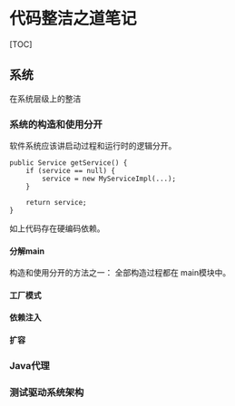 # 代码整洁之道笔记

[TOC]

## 系统

在系统层级上的整洁

### 系统的构造和使用分开

软件系统应该讲启动过程和运行时的逻辑分开。

```
public Service getService() {
    if (service == null) {
        service = new MyServiceImpl(...);
    }

    return service;
}
```
如上代码存在硬编码依赖。

#### 分解main

构造和使用分开的方法之一： 全部构造过程都在 main模块中。

#### 工厂模式

#### 依赖注入

#### 扩容

### Java代理

### 测试驱动系统架构